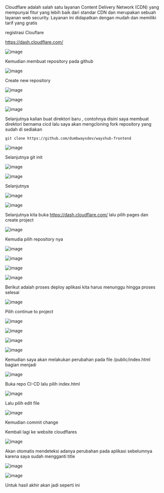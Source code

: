 Cloudflare adalah salah satu layanan Content Delivery Network (CDN) yang mempunyai fitur yang lebih baik dari standar CDN dan merupakan sebuah layanan web security. Layanan ini didapatkan dengan mudah dan memiliki tarif yang gratis

registrasi Clouflare

https://dash.cloudflare.com/

![image](https://user-images.githubusercontent.com/106061407/171104648-410e465a-bf9b-4aa1-aa6f-ac38c5836edd.png)


Kemudian membuat repository pada github

![image](https://user-images.githubusercontent.com/106061407/171104861-85244540-d8e8-4a7d-9839-f333bfb8da7c.png)

Create new repository

![image](https://user-images.githubusercontent.com/106061407/171104927-6557137a-e302-4717-8a0c-dba5005e5c63.png)

![image](https://user-images.githubusercontent.com/106061407/171104952-c4f6f176-a156-4c9e-a8c2-4d29c26f642b.png)

![image](https://user-images.githubusercontent.com/106061407/171105229-7b0e5570-0337-4291-9c7f-5d623d3eec2e.png)

Selanjutnya kalian buat direktori baru , contohnya disini saya membuat direktori bernama cicd
lalu saya akan mengcloning fork repository yang sudah di sediakan

```
git clone https://github.com/dumbwaysdev/wayshub-frontend
```

![image](https://user-images.githubusercontent.com/106061407/171105519-dadd81c6-ed4e-42cb-96b4-cd8e9304a21e.png)

Selanjutnya git init

![image](https://user-images.githubusercontent.com/106061407/171105602-8b065f45-eec3-4ee4-8812-2c7427af2739.png)

![image](https://user-images.githubusercontent.com/106061407/171105760-630437ae-ffcb-4cbe-9b34-fff744a448a6.png)

Selanjutnya



![image](https://user-images.githubusercontent.com/106061407/171107428-f7657963-3bc9-42c2-9103-af178612a149.png)

![image](https://user-images.githubusercontent.com/106061407/171107576-62c7f0ab-2c6a-4d9d-8ad1-c4a46a4422e2.png)


Selanjutnya kita buka https://dash.cloudflare.com/ lalu pilih pages dan create project

![image](https://user-images.githubusercontent.com/106061407/171107874-2d72c9ff-8088-4656-b6ad-833f3d715d34.png)

Kemudia pilih repository nya

![image](https://user-images.githubusercontent.com/106061407/171108043-c7d774e1-cfc3-48db-8f14-fca57f4aaaac.png)

![image](https://user-images.githubusercontent.com/106061407/171108351-6ac9c879-a3a4-4878-b9e3-be1e43a32023.png)

![image](https://user-images.githubusercontent.com/106061407/171109652-1875e9e4-7361-410c-997b-2b99bfea983c.png)


![image](https://user-images.githubusercontent.com/106061407/171108379-c03aa1d5-d751-416f-85c5-06193ef544e2.png)

Berikut adalah proses deploy aplikasi kita harus menunggu hingga proses selesai

![image](https://user-images.githubusercontent.com/106061407/171108588-27171872-6796-4647-96a7-28e05287c945.png)

Pilih continue to project

![image](https://user-images.githubusercontent.com/106061407/171108665-dcfa0f38-0cd8-41e2-9b6b-e0842bb171c1.png)

![image](https://user-images.githubusercontent.com/106061407/171110041-7bea0a92-546e-4d46-982e-b56e7669e29e.png)


![image](https://user-images.githubusercontent.com/106061407/171110104-e3be8386-c229-45c2-b188-78725476ed73.png)

![image](https://user-images.githubusercontent.com/106061407/171110142-fba454db-d0d8-4d64-a50a-27c28e4e4a71.png)

Kemudian saya akan melakukan perubahan pada file /public/index.html bagian <title>WaysHub</title> menjadi <title>WaysHub - Nama Anda</title>

![image](https://user-images.githubusercontent.com/106061407/171110279-d4875b3b-c8cd-4f46-9b26-8adbdef03a12.png)

Buka repo CI-CD lalu pilih index.html

![image](https://user-images.githubusercontent.com/106061407/171110437-bbf2f772-ded4-4458-b5f4-91dad24806d5.png)

Lalu pilih edit file

![image](https://user-images.githubusercontent.com/106061407/171110672-8a81d30e-2f1e-4767-a105-10791e0f983d.png)

Kemudian commit change

Kembali lagi ke website cloudflares

![image](https://user-images.githubusercontent.com/106061407/171110895-e765379c-366e-4b32-aecf-ead2c0dcf30d.png)

Akan otomatis mendeteksi adanya perubahan pada aplikasi sebelumnya karena saya sudah mengganti title 

![image](https://user-images.githubusercontent.com/106061407/171111026-74b34721-759a-4d1c-8ba1-3ef9209607cb.png)

![image](https://user-images.githubusercontent.com/106061407/171111367-6fce4995-32f4-4bed-a8ad-cb9fc3d2a338.png)

Untuk hasil akhir akan jadi seperti ini

